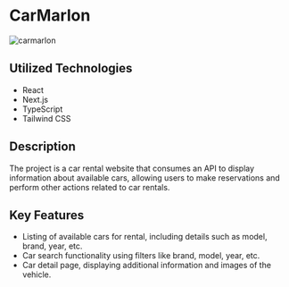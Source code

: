 # CarMarlon

![carmarlon](https://github.com/marlonrt/carmarlon/assets/119014294/2e76a218-73a1-4a87-9f81-00a929a8f094)

## Utilized Technologies

- React
- Next.js
- TypeScript
- Tailwind CSS

## Description

The project is a car rental website that consumes an API to display information about available cars, allowing users to make reservations and perform other actions related to car rentals.

## Key Features

- Listing of available cars for rental, including details such as model, brand, year, etc.
- Car search functionality using filters like brand, model, year, etc.
- Car detail page, displaying additional information and images of the vehicle.
